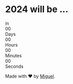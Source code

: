 <!DOCTYPE html>
<html lang="en">

<head>
  <meta charset="UTF-8">
  <title>Countdown</title>
  <link href="https://cdn.jsdelivr.net/npm/tailwindcss@2.2.19/dist/tailwind.min.css" rel="stylesheet">
  <script src="https://cdn.jsdelivr.net/gh/alpinejs/alpine@2.x.x/dist/alpine.js" defer></script>
  <script src="https://cdnjs.cloudflare.com/ajax/libs/Snowstorm/20131208/snowstorm-min.js"></script>
</head>

<body>
  <div class="min-w-screen min-h-screen bg-blue-900 flex items-center justify-center px-5 py-5" x-data="date()"
    x-init="start()">
    <div class="text-yellow-100">
      <h1 class="text-3xl text-center mb-3 font-extralight">2024 will be ...</h1>
      <div class="text-6xl text-center flex w-full items-center justify-center">
        <div class="text-2xl mr-1 font-extralight">in</div>
        <div class="w-24 mx-1 p-2 bg-blue-900 text-yellow-100 rounded-lg">
          <div class="font-mono leading-none" x-text="days">00</div>
          <div class="font-mono uppercase text-sm leading-none">Days</div>
        </div>
        <div class="w-24 mx-1 p-2 bg-blue-900 text-yellow-100 rounded-lg">
          <div class="font-mono leading-none" x-text="hours">00</div>
          <div class="font-mono uppercase text-sm leading-none">Hours</div>
        </div>
        <div class="w-24 mx-1 p-2 bg-blue-900 text-yellow-100 rounded-lg">
          <div class="font-mono leading-none" x-text="minutes">00</div>
          <div class="font-mono uppercase text-sm leading-none">Minutes</div>
        </div>
        <div class="w-24 mx-1 p-2 bg-blue-900 text-yellow-100 rounded-lg">
          <div class="font-mono leading-none" x-text="seconds">00</div>
          <div class="font-mono uppercase text-sm leading-none">Seconds</div>
        </div>
      </div>
      <p class="text-sm text-center mt-3">Made with ❤️ by <a href="https://github.com/Mfp2010"
          class="underline hover:text-red-200" target="_blank">Miguel</a>.</p>
    </div>
  </div>

  <script>
    function date() {
      return {
        seconds: '00',
        minutes: '00',
        hours: '00',
        days: '00',
        distance: 0,
        countdown: null,
        dateTime: new Date('January 1, 2024 00:00:00').getTime(),
        now: new Date().getTime(),
        start: function () {
          this.countdown = setInterval(() => {
            // Calculate time
            this.now = new Date().getTime();
            this.distance = this.dateTime - this.now;
            // Set Times
            this.days = this.padNum(Math.floor(this.distance / (1000 * 60 * 60 * 24)));
            this.hours = this.padNum(Math.floor((this.distance % (1000 * 60 * 60 * 24)) / (1000 * 60 * 60)));
            this.minutes = this.padNum(Math.floor((this.distance % (1000 * 60 * 60)) / (1000 * 60)));
            this.seconds = this.padNum(Math.floor((this.distance % (1000 * 60)) / 1000));
            // Stop
            if (this.distance < 0) {
              clearInterval(this.countdown);
              this.days = '00';
              this.hours = '00';
              this.minutes = '00';
              this.seconds = '00';
            }
          }, 100);
        },
        padNum: function (num) {
          var zero = '';
          for (var i = 0; i < 2; i++) {
            zero += '0';
          }
          return (zero + num).slice(-2);
        }
      }
    }
  </script>
</body>

</html>
